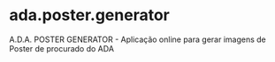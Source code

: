 # ada.poster.generator
A.D.A. POSTER GENERATOR - Aplicação online para gerar imagens de Poster de procurado do ADA
